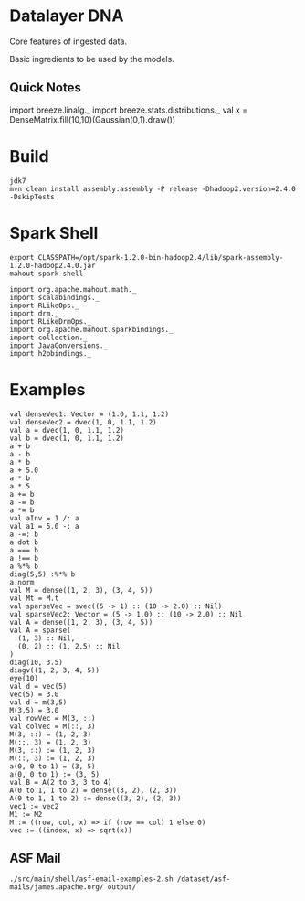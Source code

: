 # Datalayer DNA

Core features of ingested data.

Basic ingredients to be used by the models.

## Quick Notes

import breeze.linalg._
import breeze.stats.distributions._
val x = DenseMatrix.fill(10,10)(Gaussian(0,1).draw())

# Build

```
jdk7
mvn clean install assembly:assembly -P release -Dhadoop2.version=2.4.0 -DskipTests
```

# Spark Shell

```
export CLASSPATH=/opt/spark-1.2.0-bin-hadoop2.4/lib/spark-assembly-1.2.0-hadoop2.4.0.jar 
mahout spark-shell
```

```
import org.apache.mahout.math._
import scalabindings._
import RLikeOps._
import drm._
import RLikeDrmOps._
import org.apache.mahout.sparkbindings._
import collection._
import JavaConversions._
import h2obindings._
```

# Examples

```
val denseVec1: Vector = (1.0, 1.1, 1.2)
val denseVec2 = dvec(1, 0, 1.1, 1.2)
val a = dvec(1, 0, 1.1, 1.2)
val b = dvec(1, 0, 1.1, 1.2)
a + b
a - b
a * b
a + 5.0
a * b
a * 5
a += b
a -= b
a *= b
val aInv = 1 /: a
val a1 = 5.0 -: a
a -=: b
a dot b
a === b
a !== b
a %*% b
diag(5,5) :%*% b
a.norm
val M = dense((1, 2, 3), (3, 4, 5))
val Mt = M.t
val sparseVec = svec((5 -> 1) :: (10 -> 2.0) :: Nil)
val sparseVec2: Vector = (5 -> 1.0) :: (10 -> 2.0) :: Nil
val A = dense((1, 2, 3), (3, 4, 5))
val A = sparse(
  (1, 3) :: Nil,
  (0, 2) :: (1, 2.5) :: Nil
)
diag(10, 3.5)
diagv((1, 2, 3, 4, 5))
eye(10)
val d = vec(5)
vec(5) = 3.0
val d = m(3,5)
M(3,5) = 3.0
val rowVec = M(3, ::)
val colVec = M(::, 3)
M(3, ::) = (1, 2, 3)
M(::, 3) = (1, 2, 3)
M(3, ::) := (1, 2, 3)
M(::, 3) := (1, 2, 3)
a(0, 0 to 1) = (3, 5)
a(0, 0 to 1) := (3, 5)
val B = A(2 to 3, 3 to 4)
A(0 to 1, 1 to 2) = dense((3, 2), (2, 3))
A(0 to 1, 1 to 2) := dense((3, 2), (2, 3))
vec1 := vec2
M1 := M2
M := ((row, col, x) => if (row == col) 1 else 0)
vec := ((index, x) => sqrt(x))
```

## ASF Mail

```
./src/main/shell/asf-email-examples-2.sh /dataset/asf-mails/james.apache.org/ output/
```
